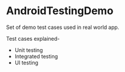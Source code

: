 # AndroidTestingDemo
 
Set of demo test cases used in real world app.
 
Test cases explained-
  - Unit testing
  - Integrated testing
  - UI testing
